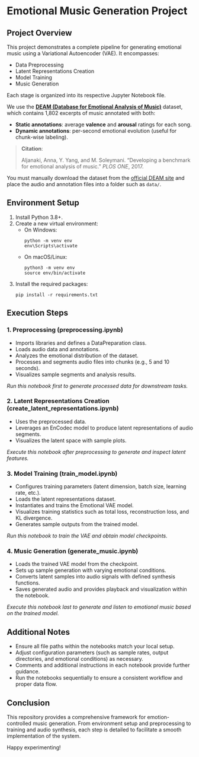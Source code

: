 # Emotional Music Generation Project

## Project Overview
This project demonstrates a complete pipeline for generating emotional music using a Variational Autoencoder (VAE). It encompasses:
- Data Preprocessing
- Latent Representations Creation
- Model Training
- Music Generation

Each stage is organized into its respective Jupyter Notebook file.


We use the **[DEAM (Database for Emotional Analysis of Music)](http://cvml.unige.ch/databases/DEAM/)** dataset, which contains 1,802 excerpts of music annotated with both:

- **Static annotations**: average **valence** and **arousal** ratings for each song.
- **Dynamic annotations**: per-second emotional evolution (useful for chunk-wise labeling).

> **Citation**:
>
> Aljanaki, Anna, Y. Yang, and M. Soleymani. “Developing a benchmark for emotional analysis of music.” *PLOS ONE*, 2017.

You must manually download the dataset from the [official DEAM site](http://cvml.unige.ch/databases/DEAM/) and place the audio and annotation files into a folder such as `data/`.

## Environment Setup
1. Install Python 3.8+.
2. Create a new virtual environment:
   - On Windows:
     ```
     python -m venv env
     env\Scripts\activate
     ```
   - On macOS/Linux:
     ```
     python3 -m venv env
     source env/bin/activate
     ```
3. Install the required packages:
   ```
   pip install -r requirements.txt
   ```

## Execution Steps

### 1. Preprocessing (preprocessing.ipynb)
- Imports libraries and defines a DataPreparation class.
- Loads audio data and annotations.
- Analyzes the emotional distribution of the dataset.
- Processes and segments audio files into chunks (e.g., 5 and 10 seconds).
- Visualizes sample segments and analysis results.

*Run this notebook first to generate processed data for downstream tasks.*

### 2. Latent Representations Creation (create_latent_representations.ipynb)
- Uses the preprocessed data.
- Leverages an EnCodec model to produce latent representations of audio segments.
- Visualizes the latent space with sample plots.

*Execute this notebook after preprocessing to generate and inspect latent features.*

### 3. Model Training (train_model.ipynb)
- Configures training parameters (latent dimension, batch size, learning rate, etc.).
- Loads the latent representations dataset.
- Instantiates and trains the Emotional VAE model.
- Visualizes training statistics such as total loss, reconstruction loss, and KL divergence.
- Generates sample outputs from the trained model.

*Run this notebook to train the VAE and obtain model checkpoints.*

### 4. Music Generation (generate_music.ipynb)
- Loads the trained VAE model from the checkpoint.
- Sets up sample generation with varying emotional conditions.
- Converts latent samples into audio signals with defined synthesis functions.
- Saves generated audio and provides playback and visualization within the notebook.

*Execute this notebook last to generate and listen to emotional music based on the trained model.*

## Additional Notes
- Ensure all file paths within the notebooks match your local setup.
- Adjust configuration parameters (such as sample rates, output directories, and emotional conditions) as necessary.
- Comments and additional instructions in each notebook provide further guidance.
- Run the notebooks sequentially to ensure a consistent workflow and proper data flow.

## Conclusion
This repository provides a comprehensive framework for emotion-controlled music generation. From environment setup and preprocessing to training and audio synthesis, each step is detailed to facilitate a smooth implementation of the system.

Happy experimenting!
